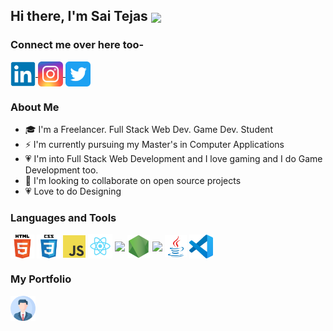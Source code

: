 ## Hi there, I'm Sai Tejas <img align="center" src="https://media.giphy.com/media/hvRJCLFzcasrR4ia7z/giphy.gif" width="25px">

### Connect me over here too-

<a href="https://www.linkedin.com/in/saitejas-ar21" target="_blank" rel="noopener noreferrer">
   <img src="https://raw.githubusercontent.com/devicons/devicon/master/icons/linkedin/linkedin-original.svg" align="center" width="40px" alt="linkedin"/>
</a>

<a href="https://www.instagram.com/saitejas.buidl/" target="_blank" rel="noopener noreferrer">
   <img src="https://github.com/edent/SuperTinyIcons/blob/master/images/svg/instagram.svg" align="center" width="40px" alt="instagram"/>
</a>

<a href="https://www.twitter.com/0xSaitejas" target="_blank" rel="noopener noreferrer">
   <img src="https://github.com/edent/SuperTinyIcons/blob/master/images/svg/twitter.svg" align="center" width="40px" alt="Twitter"/>
</a>



### About Me 
- 🎓 I'm a Freelancer. Full Stack Web Dev. Game Dev. Student
- ⚡ I'm currently pursuing my Master's in Computer Applications
- :heartpulse: I'm into Full Stack Web Development and I love gaming and I do Game Development too.  
- 👯 I'm looking to collaborate on open source projects
- :heartpulse: Love to do Designing

### Languages and Tools 
<img src="https://raw.githubusercontent.com/github/explore/80688e429a7d4ef2fca1e82350fe8e3517d3494d/topics/html/html.png" width="38px" align="center" /> <img src="https://raw.githubusercontent.com/github/explore/80688e429a7d4ef2fca1e82350fe8e3517d3494d/topics/css/css.png" align="center" width="38px"/> <img src="https://raw.githubusercontent.com/github/explore/80688e429a7d4ef2fca1e82350fe8e3517d3494d/topics/javascript/javascript.png" align="center" width="36px"/> <img src="https://raw.githubusercontent.com/github/explore/80688e429a7d4ef2fca1e82350fe8e3517d3494d/topics/react/react.png" align="center" width="39px" alt="React" /> <img src="https://cdn.jsdelivr.net/gh/devicons/devicon/icons/tailwindcss/tailwindcss-plain.svg" align="center" width="36px"/> <img alt="Node js" align="center" width="36px" src="https://raw.githubusercontent.com/github/explore/80688e429a7d4ef2fca1e82350fe8e3517d3494d/topics/nodejs/nodejs.png" /> <img src="https://upload.wikimedia.org/wikipedia/commons/thumb/1/18/ISO_C%2B%2B_Logo.svg/306px-ISO_C%2B%2B_Logo.svg.png" align="center" width="37px"/> <img align="center" src="https://raw.githubusercontent.com/devicons/devicon/master/icons/java/java-original.svg" alt="Java" width="35px"/> <img src="https://raw.githubusercontent.com/github/explore/80688e429a7d4ef2fca1e82350fe8e3517d3494d/topics/visual-studio-code/visual-studio-code.png" align="center" width="38px"/>


### My Portfolio
<a href="https://saitejas.tech" target="_blank" rel="noopener noreferrer">
   <img src="https://github.com/Saitejas21/Saitejas21/blob/main/profile.png" align="center" width="40px" alt="portfolio"/>
</a>
